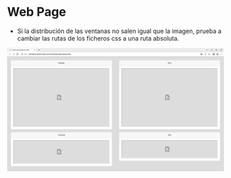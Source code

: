 # Web Page 

* Si la distribución de las ventanas no salen igual que la imagen, prueba a cambiar las rutas de los ficheros css a una ruta absoluta.

![](preview.png)